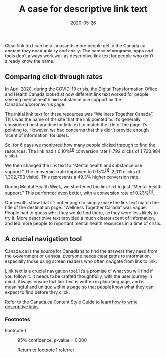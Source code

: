 ﻿---
altLangPage: "/2020/05/26/texte-de-lien-descriptif"
date:   2020-05-26
description: "Clear link text can help thousands more people get to the Canada.ca content they need quickly and easily."
title:  "A case for descriptive link text"
---
Clear link text can help thousands more people get to the Canada.ca content they need quickly and easily. The names of programs, apps and tools don’t always work well as descriptive link text for people who don’t already know the name.

## Comparing click-through rates

In April 2020, during the COVID-19 crisis, the Digital Transformation Office and Health Canada looked at how different link text worked for people seeking mental health and substance use support on the Canada.ca/coronavirus page.

The initial link text for these resources was “Wellness Together Canada”. This was the name of the site that the link pointed to. It’s generally considered best practice for link text to match the title of the page it’s pointing to. However, we had concerns that this didn’t provide enough ‘scent of information’ for users.

So, for 6 days we monitored how many people clicked through to find the resources. The link had a 0.10%<sup id="fn1-rtn" class="fn-lnk">[[1]](#fn1)</sup> conversion rate (1,792 clicks of 1,733,984 visits).

We then changed the link text to “Mental health and substance use support.” The conversion rate improved to 0.15%<sup class="fn-lnk">[[1]](#fn1)</sup> (2,011 clicks of 1,302,793 visits). This represents a 49.3% higher conversion rate.

During Mental Health Week, we shortened the link text to just “Mental health support.” This performed even better, with a conversion rate of 0.23%<sup class="fn-lnk">[[1]](#fn1)</sup>.

Our results show that it’s not enough to simply make the link text match the title of the destination page.
“Wellness Together Canada” was vague. People had to guess what they would find there, so they were less likely to try it. More descriptive text provided a much clearer scent of information, and led more people to important mental health resources in a time of crisis.

## A crucial navigation tool

Canada.ca is the source for Canadians to find the answers they need from the Government of Canada. Everyone needs clear paths to information, especially those using screen readers who often navigate from link to link.

Link text is a crucial navigation tool. It’s a promise of what you will find if you follow it. It needs to be crafted thoughtfully, with the user journey in mind. Always ensure that link text is written in plain language, and is meaningful and unique within a page so that people know what they can expect to find before they click.

Refer to the Canada.ca Content Style Guide to learn [how to write descriptive links](https://www.canada.ca/en/treasury-board-secretariat/services/government-communications/canada-content-style-guide.html#wp7-2).

<div class="wb-fnote wb-init wb-fnote-inited" role="note" id="wb-auto-4">
  <h3 id="fn" class="wb-inv">Footnotes</h3>
  <dl>
    <dt id="fn1-dt">Footnote 1</dt>
    <dd id="fn1" tabindex="-1" aria-labelledby="fn1-dt">
      <p>95% confidence, p-value = 0.000</p>
      <p class="fn-rtn"><a href="#fn1-rtn"><span class="wb-invisible">Return to footnote </span>1<span class="wb-invisible"> referrer</span></a></p>
    </dd>
  </dl>
</div>

